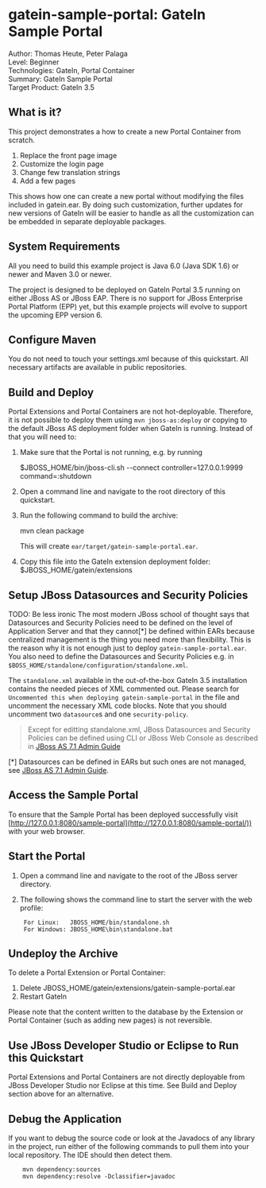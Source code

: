 <!--~ Do not edit this derived file! See gatein-portal-quickstarts-parent/src/main/freemarker/gatein-sample-portal/README.md.ftl ~-->

gatein-sample-portal: GateIn Sample Portal
============================
Author: Thomas Heute, Peter Palaga  
Level: Beginner  
Technologies: GateIn, Portal Container  
Summary: GateIn Sample Portal  
Target Product: GateIn 3.5


What is it?
-----------

This project demonstrates a how to create a new Portal Container from scratch.

1. Replace the front page image
2. Customize the login page
3. Change few translation strings
4. Add a few pages

This shows how one can create a new portal without modifying the files included in gatein.ear. By doing such customization, further updates for new versions of GateIn will be easier to handle as all the customization can be embedded in separate deployable packages.


<!--~ Included from gatein-portal-quickstarts-parent/src/main/freemarker/gatein-sample-portal/README.md.ftl ~-->
<!--~ Included from gatein-portal-quickstarts-parent/src/main/freemarker/include/system-requirements.md.ftl ~-->
System Requirements
-------------------

All you need to build this example project is Java 6.0 (Java SDK 1.6) or newer and Maven 3.0 or newer.

The project is designed to be deployed on GateIn Portal 3.5 running on either
JBoss AS or JBoss EAP. There is no support for JBoss Enterprise Portal Platform (EPP) yet, 
but this example projects will evolve to support the upcoming EPP version 6.


<!--~ Included from gatein-portal-quickstarts-parent/src/main/freemarker/include/configure-maven.md.ftl ~-->
Configure Maven
---------------

You do not need to touch your settings.xml because of this quickstart. All necessary artifacts are available in public
repositories.


<!--~ Included from gatein-portal-quickstarts-parent/src/main/freemarker/include/build-and-deploy-portal-container-or-extension.md.ftl ~-->
Build and Deploy
----------------

Portal Extensions and Portal Containers are not hot-deployable. Therefore, it is not possible to deploy them using 
`mvn jboss-as:deploy` or copying to the default JBoss AS deployment folder when 
GateIn is running. Instead of that you will need to:

1. Make sure that the Portal is not running, e.g. by running 

      $JBOSS_HOME/bin/jboss-cli.sh --connect controller=127.0.0.1:9999 command=:shutdown

2. Open a command line and navigate to the root directory of this quickstart.
3. Run the following command to build the archive:

      mvn clean package

   This will create `ear/target/gatein-sample-portal.ear`.
4. Copy this file into the GateIn extension deployment folder: $JBOSS_HOME/gatein/extensions

Setup JBoss Datasources and Security Policies
---------------------------------------------  

TODO: Be less ironic
The most modern JBoss school of thought says that Datasources and Security Policies need to be defined on the level of 
Application Server and that they cannot[*] be defined within EARs because centralized management is the thing you 
need more than flexibility. This is the reason why it is not enough just to deploy `gatein-sample-portal.ear`. You also need 
to define the Datasources and Security Policies e.g. in `$BOSS_HOME/standalone/configuration/standalone.xml`.

The `standalone.xml` available in the out-of-the-box GateIn 3.5 installation contains the needed pieces 
of XML commented out. Please search for `Uncommented this when deploying gatein-sample-portal` in the file and uncomment the 
necessary XML code blocks. Note that you should uncomment two `datasource`s and one `security-policy`.

> Except for editting standalone.xml, JBoss Datasources and Security Policies can be defined using CLI or JBoss Web Console as 
> described in [JBoss AS 7.1 Admin Guide](https://docs.jboss.org/author/display/AS71/Admin+Guide#AdminGuide-Datasources) 

[*] Datasources can be defined in EARs but such ones are not managed, see 
[JBoss AS 7.1 Admin Guide](https://docs.jboss.org/author/display/AS71/Admin+Guide#AdminGuide-Deploymentof%5Cds.xmlfiles).


Access the Sample Portal
------------------------

To ensure that the Sample Portal has been deployed successfully visit 
[http://127.0.0.1:8080/sample-portal](http://127.0.0.1:8080/sample-portal/)) with your web browser.


<!--~ Included from gatein-portal-quickstarts-parent/src/main/freemarker/include/start-the-portal.md.ftl ~-->
Start the Portal
----------------

1. Open a command line and navigate to the root of the JBoss server directory.
2. The following shows the command line to start the server with the web profile:

        For Linux:   JBOSS_HOME/bin/standalone.sh
        For Windows: JBOSS_HOME\bin\standalone.bat


Undeploy the Archive
--------------------

To delete a Portal Extension or Portal Container:
1. Delete JBOSS_HOME/gatein/extensions/gatein-sample-portal.ear
2. Restart GateIn

Please note that the content written to the database by the Extension or Portal Container (such as adding new pages) is not 
reversible.


Use JBoss Developer Studio or Eclipse to Run this Quickstart
------------------------------------------------------------

Portal Extensions and Portal Containers are not directly deployable from JBoss Developer Studio nor Eclipse at this time. 
See Build and Deploy section above for an alternative.  


<!--~ Included from gatein-portal-quickstarts-parent/src/main/freemarker/include/debug.md.ftl ~-->
Debug the Application
---------------------

If you want to debug the source code or look at the Javadocs of any library in the project, run either of the following 
commands to pull them into your local repository. The IDE should then detect them.

        mvn dependency:sources
        mvn dependency:resolve -Dclassifier=javadoc
